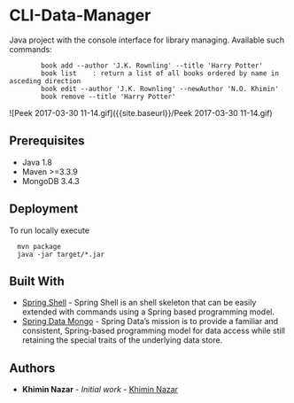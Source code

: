 # CLI-Data-Manager
   Java project with the console interface for 
   library managing. Available such commands:
   
            book add --author 'J.K. Rownling' --title 'Harry Potter' 
            book list    : return a list of all books ordered by name in asceding direction
            book edit --author 'J.K. Rownling' --newAuthor 'N.O. Khimin'             
            book remove --title 'Harry Potter'
 
 ![Peek 2017-03-30 11-14.gif]({{site.baseurl}}/Peek 2017-03-30 11-14.gif) 
 ## Prerequisites
 * Java 1.8
 * Maven >=3.3.9
 * MongoDB 3.4.3
 ## Deployment
 To run locally execute
 
      mvn package
      java -jar target/*.jar 
      
## Built With
  * [Spring Shell](https://github.com/spring-projects/spring-shell) - Spring Shell is an shell skeleton that can be easily extended with commands using a Spring based programming model. 
  * [Spring Data Mongo](https://github.com/spring-projects/spring-data-mongodb) - Spring Data’s mission is to provide a familiar and consistent, Spring-based programming model for data access while still retaining the special traits of the underlying data store. 
## Authors
* **Khimin Nazar** - *Initial work* - [Khimin Nazar](https://github.com/naz1719)

